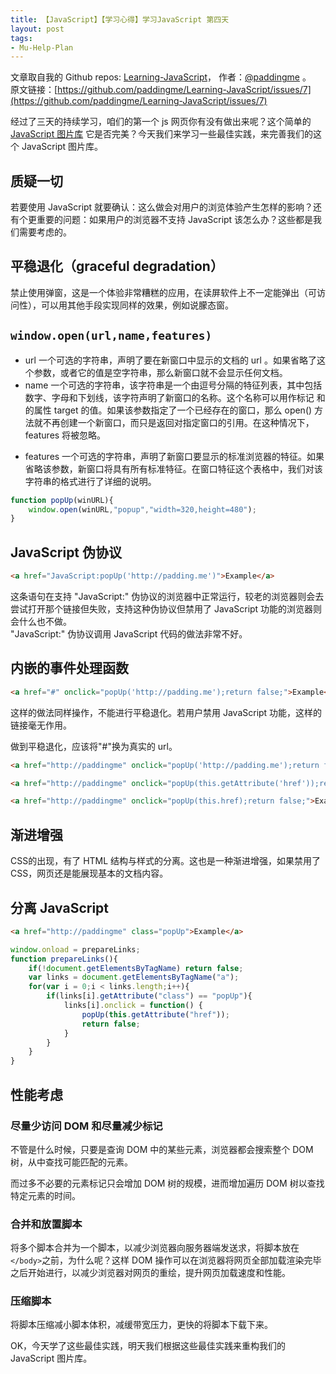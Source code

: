 ```yaml
---
title: 【JavaScript】【学习心得】学习JavaScript 第四天
layout: post
tags:
- Mu-Help-Plan
---
```



 文章取自我的 Github  repos: [Learning-JavaScript](https://github.com/paddingme/Learning-JavaScript)， 作者：[@paddingme](http://padding.me/about.html) 。  
原文链接：[https://github.com/paddingme/Learning-JavaScript/issues/7](https://github.com/paddingme/Learning-JavaScript/issues/7)

经过了三天的持续学习，咱们的第一个 js 网页你有没有做出来呢？这个简单的 [JavaScript 图片库](http://codepen.io/paddingme/pen/qCuDo) 它是否完美？今天我们来学习一些最佳实践，来完善我们的这个 JavaScript 图片库。


## 质疑一切

若要使用 JavaScript 就要确认：这么做会对用户的浏览体验产生怎样的影响？还有个更重要的问题：如果用户的浏览器不支持 JavaScript 该怎么办？这些都是我们需要考虑的。

## 平稳退化（graceful degradation）

禁止使用弹窗，这是一个体验非常糟糕的应用，在读屏软件上不一定能弹出（可访问性），可以用其他手段实现同样的效果，例如说朦态窗。

## `window.open(url,name,features)`
- url 一个可选的字符串，声明了要在新窗口中显示的文档的 url 。如果省略了这个参数，或者它的值是空字符串，那么新窗口就不会显示任何文档。
- name 一个可选的字符串，该字符串是一个由逗号分隔的特征列表，其中包括数字、字母和下划线，该字符声明了新窗口的名称。这个名称可以用作标记 <a> 和 <form> 的属性 target 的值。如果该参数指定了一个已经存在的窗口，那么 open() 方法就不再创建一个新窗口，而只是返回对指定窗口的引用。在这种情况下，features 将被忽略。
- features 一个可选的字符串，声明了新窗口要显示的标准浏览器的特征。如果省略该参数，新窗口将具有所有标准特征。在窗口特征这个表格中，我们对该字符串的格式进行了详细的说明。

```javascript
function popUp(winURL){
    window.open(winURL,"popup","width=320,height=480");
}
```

## JavaScript 伪协议

```html
<a href="JavaScript:popUp('http://padding.me')">Example</a>
```

这条语句在支持 "JavaScript:" 伪协议的浏览器中正常运行，较老的浏览器则会去尝试打开那个链接但失败，支持这种伪协议但禁用了 JavaScript 功能的浏览器则会什么也不做。  
"JavaScript:" 伪协议调用 JavaScript 代码的做法非常不好。

## 内嵌的事件处理函数

```html
<a href="#" onclick="popUp('http://padding.me');return false;">Example</a>
```

这样的做法同样操作，不能进行平稳退化。若用户禁用 JavaScript 功能，这样的链接毫无作用。

做到平稳退化，应该将"#"换为真实的 url。

```html
<a href="http://paddingme" onclick="popUp('http://padding.me');return false;">Example</a>
```


```html
<a href="http://paddingme" onclick="popUp(this.getAttribute('href'));return false;">Example</a>
```


```html
<a href="http://paddingme" onclick="popUp(this.href);return false;">Example</a>
```


## 渐进增强

CSS的出现，有了 HTML 结构与样式的分离。这也是一种渐进增强，如果禁用了 CSS，网页还是能展现基本的文档内容。


## 分离  JavaScript
```html
<a href="http://paddingme" class="popUp">Example</a>
```

```javascript
window.onload = prepareLinks;
function prepareLinks(){
    if(!document.getElementsByTagName) return false;
    var links = document.getElementsByTagName("a");
    for(var i = 0;i < links.length;i++){
        if(links[i].getAttribute("class") == "popUp"){
            links[i].onclick = function() {
                popUp(this.getAttribute("href"));
                return false;
            }
        }
    }
}
```

## 性能考虑

### 尽量少访问 DOM 和尽量减少标记

不管是什么时候，只要是查询 DOM 中的某些元素，浏览器都会搜索整个 DOM 树，从中查找可能匹配的元素。

而过多不必要的元素标记只会增加 DOM 树的规模，进而增加遍历 DOM 树以查找特定元素的时间。

### 合并和放置脚本
将多个脚本合并为一个脚本，以减少浏览器向服务器端发送求，将脚本放在 `</body>`之前，为什么呢？这样 DOM 操作可以在浏览器将网页全部加载渲染完毕之后开始进行，以减少浏览器对网页的重绘，提升网页加载速度和性能。

### 压缩脚本
将脚本压缩减小脚本体积，减缓带宽压力，更快的将脚本下载下来。

OK，今天学了这些最佳实践，明天我们根据这些最佳实践来重构我们的 JavaScript 图片库。
